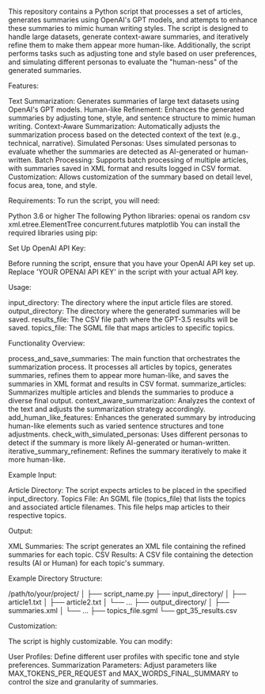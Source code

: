 This repository contains a Python script that processes a set of articles, generates summaries using OpenAI's GPT models, and attempts to enhance these summaries to mimic human writing styles. The script is designed to handle large datasets, generate context-aware summaries, and iteratively refine them to make them appear more human-like. Additionally, the script performs tasks such as adjusting tone and style based on user preferences, and simulating different personas to evaluate the "human-ness" of the generated summaries.

Features:

Text Summarization: Generates summaries of large text datasets using OpenAI's GPT models.
Human-like Refinement: Enhances the generated summaries by adjusting tone, style, and sentence structure to mimic human writing.
Context-Aware Summarization: Automatically adjusts the summarization process based on the detected context of the text (e.g., technical, narrative).
Simulated Personas: Uses simulated personas to evaluate whether the summaries are detected as AI-generated or human-written.
Batch Processing: Supports batch processing of multiple articles, with summaries saved in XML format and results logged in CSV format.
Customization: Allows customization of the summary based on detail level, focus area, tone, and style.

Requirements:
To run the script, you will need:

Python 3.6 or higher
The following Python libraries:
openai
os
random
csv
xml.etree.ElementTree
concurrent.futures
matplotlib
You can install the required libraries using pip:


Set Up OpenAI API Key:

Before running the script, ensure that you have your OpenAI API key set up. Replace 'YOUR OPENAI API KEY' in the script with your actual API key.

Usage:

input_directory: The directory where the input article files are stored.
output_directory: The directory where the generated summaries will be saved.
results_file: The CSV file path where the GPT-3.5 results will be saved.
topics_file: The SGML file that maps articles to specific topics.


Functionality Overview:

process_and_save_summaries: The main function that orchestrates the summarization process. It processes all articles by topics, generates summaries, refines them to appear more human-like, and saves the summaries in XML format and results in CSV format.
summarize_articles: Summarizes multiple articles and blends the summaries to produce a diverse final output.
context_aware_summarization: Analyzes the context of the text and adjusts the summarization strategy accordingly.
add_human_like_features: Enhances the generated summary by introducing human-like elements such as varied sentence structures and tone adjustments.
check_with_simulated_personas: Uses different personas to detect if the summary is more likely AI-generated or human-written.
iterative_summary_refinement: Refines the summary iteratively to make it more human-like.


Example Input:

Article Directory: The script expects articles to be placed in the specified input_directory.
Topics File: An SGML file (topics_file) that lists the topics and associated article filenames. This file helps map articles to their respective topics.

Output:

XML Summaries: The script generates an XML file containing the refined summaries for each topic.
CSV Results: A CSV file containing the detection results (AI or Human) for each topic's summary.


Example Directory Structure:


/path/to/your/project/
│
├── script_name.py
├── input_directory/
│   ├── article1.txt
│   ├── article2.txt
│   └── ...
├── output_directory/
│   ├── summaries.xml
│   └── ...
├── topics_file.sgml
└── gpt_35_results.csv

Customization:

The script is highly customizable. You can modify:

User Profiles: Define different user profiles with specific tone and style preferences.
Summarization Parameters: Adjust parameters like MAX_TOKENS_PER_REQUEST and MAX_WORDS_FINAL_SUMMARY to control the size and granularity of summaries.

